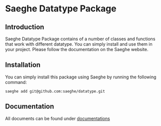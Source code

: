 # Saeghe Datatype Package

## Introduction

Saeghe Datatype Package contains of a number of classes and functions that work with different datatype. 
You can simply install and use them in your project. Please follow the documentation on the Saeghe website.

## Installation

You can simply install this package using Saeghe by running the following command:

```shell
saeghe add git@github.com:saeghe/datatype.git
```

## Documentation

All documents can be found under [documentations](https://saeghe.com/packages/datatype/documentations/getting-started)
